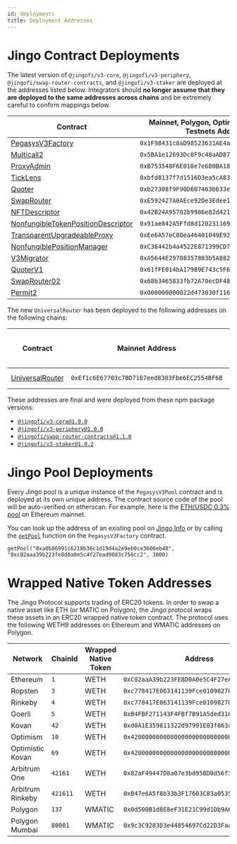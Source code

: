 ```yaml
---
id: deployments
title: Deployment Addresses
---
```


# Jingo Contract Deployments

The latest version of `@jingofi/v3-core`, `@jingofi/v3-periphery`, `@jingofi/swap-router-contracts`, and `@jingofi/v3-staker` are deployed at the addresses listed below. Integrators should **no longer assume that they are deployed to the same addresses across chains** and be extremely careful to confirm mappings below.

| Contract                                                                                                                                                     | Mainnet, Polygon, Optimism, Arbitrum, Testnets Address | Celo Address                                 |
| ------------------------------------------------------------------------------------------------------------------------------------------------------------ | ------------------------------------------------------ | -------------------------------------------- |
| [PegasysV3Factory](https://github.com/Jingo-Finance/v3-core/blob/v1.0.0/contracts/PegasysV3Factory.sol)                                                    | `0x1F98431c8aD98523631AE4a59f267346ea31F984`           | `0xAfE208a311B21f13EF87E33A90049fC17A7acDEc` |
| [Multicall2](https://etherscan.io/address/0x5BA1e12693Dc8F9c48aAD8770482f4739bEeD696#code)                                                                   | `0x5BA1e12693Dc8F9c48aAD8770482f4739bEeD696`           | `0x633987602DE5C4F337e3DbF265303A1080324204` |
| [ProxyAdmin](https://github.com/OpenZeppelin/openzeppelin-contracts/blob/v2.4.1-solc-0.7-2/contracts/proxy/ProxyAdmin.sol)                                   | `0xB753548F6E010e7e680BA186F9Ca1BdAB2E90cf2`           | `0xc1b262Dd7643D4B7cA9e51631bBd900a564BF49A` |
| [TickLens](https://github.com/Jingo-Finance/v3-periphery/blob/v1.0.0/contracts/lens/TickLens.sol)                                                          | `0xbfd8137f7d1516D3ea5cA83523914859ec47F573`           | `0x5f115D9113F88e0a0Db1b5033D90D4a9690AcD3D` |
| [Quoter](https://github.com/Jingo-Finance/v3-periphery/blob/v1.0.0/contracts/lens/Quoter.sol)                                                              | `0xb27308f9F90D607463bb33eA1BeBb41C27CE5AB6`           | `0x82825d0554fA07f7FC52Ab63c961F330fdEFa8E8` |
| [SwapRouter](https://github.com/Jingo-Finance/v3-periphery/blob/v1.0.0/contracts/SwapRouter.sol)                                                           | `0xE592427A0AEce92De3Edee1F18E0157C05861564`           | `0x5615CDAb10dc425a742d643d949a7F474C01abc4` |
| [NFTDescriptor](https://github.com/Jingo-Finance/v3-periphery/blob/v1.0.0/contracts/libraries/NFTDescriptor.sol)                                           | `0x42B24A95702b9986e82d421cC3568932790A48Ec`           | `0xa9Fd765d85938D278cb0b108DbE4BF7186831186` |
| [NonfungibleTokenPositionDescriptor](https://github.com/Jingo-Finance/v3-periphery/blob/v1.0.0/contracts/NonfungibleTokenPositionDescriptor.sol)           | `0x91ae842A5Ffd8d12023116943e72A606179294f3`           | `0x644023b316bB65175C347DE903B60a756F6dd554` |
| [TransparentUpgradeableProxy](https://github.com/OpenZeppelin/openzeppelin-contracts/blob/v2.4.1-solc-0.7-2/contracts/proxy/TransparentUpgradeableProxy.sol) | `0xEe6A57eC80ea46401049E92587E52f5Ec1c24785`           | `0x505B43c452AA4443e0a6B84bb37771494633Fde9` |
| [NonfungiblePositionManager](https://github.com/Jingo-Finance/v3-periphery/blob/v1.0.0/contracts/NonfungiblePositionManager.sol)                           | `0xC36442b4a4522E871399CD717aBDD847Ab11FE88`           | `0x3d79EdAaBC0EaB6F08ED885C05Fc0B014290D95A` |
| [V3Migrator](https://github.com/Jingo-Finance/v3-periphery/blob/v1.0.0/contracts/V3Migrator.sol)                                                           | `0xA5644E29708357803b5A882D272c41cC0dF92B34`           | `0x3cFd4d48EDfDCC53D3f173F596f621064614C582` |
| [QuoterV1](https://github.com/Jingo-Finance/v3-periphery/blob/main/contracts/lens/QuoterV1.sol)                                                                    | `0x61fFE014bA17989E743c5F6cB21bF9697530B21e`           | `0x82825d0554fA07f7FC52Ab63c961F330fdEFa8E8` |
| [SwapRouter02](https://github.com/Jingo-Finance/swap-router-contracts/blob/main/contracts/SwapRouter02.sol)                                                        | `0x68b3465833fb72A70ecDF485E0e4C7bD8665Fc45`           | `0x5615CDAb10dc425a742d643d949a7F474C01abc4` |
| [Permit2](https://github.com/Jingo-Finance/permit2)                                                                                                                | `0x000000000022d473030f116ddee9f6b43ac78ba3`           | `0x000000000022d473030f116ddee9f6b43ac78ba3` |

The new `UniversalRouter` has been deployed to the following addresses on the following chains:

| Contract                                                                                               | Mainnet Address                              | Optimism Address                             | Arbitrum Address                             | Polygon Address                              | See other chain addresses here                                                            |
| ------------------------------------------------------------------------------------------------------ | -------------------------------------------- | -------------------------------------------- | -------------------------------------------- | -------------------------------------------- | ----------------------------------------------------------------------------------------- |
| [UniversalRouter](https://github.com/Jingo-Finance/universal-router/blob/main/contracts/UniversalRouter.sol) | `0xEf1c6E67703c7BD7107eed8303Fbe6EC2554BF6B` | `0xb555edF5dcF85f42cEeF1f3630a52A108E55A654` | `0x4C60051384bd2d3C01bfc845Cf5F4b44bcbE9de5` | `0x4C60051384bd2d3C01bfc845Cf5F4b44bcbE9de5` | [Other addresses](https://github.com/Jingo-Finance/universal-router/tree/main/deploy-addresses) |

These addresses are final and were deployed from these npm package versions:

- [`@jingofi/v3-core@1.0.0`](https://github.com/Jingo-Finance/v3-core/tree/v1.0.0)
- [`@jingofi/v3-periphery@1.0.0`](https://github.com/Jingo-Finance/v3-periphery/tree/v1.0.0)
- [`@jingofi/swap-router-contracts@1.1.0`](https://github.com/Jingo-Finance/swap-router-contracts/tree/v1.1.0)
- [`@jingofi/v3-staker@1.0.2`](https://github.com/Jingo-Finance/v3-staker/tree/v1.0.2)

# Jingo Pool Deployments

Every Jingo pool is a unique instance of the `PegasysV3Pool` contract and is deployed at its own unique address. The contract source code of the pool will be auto-verified on etherscan. For example, here is the [ETH/USDC 0.3% pool](https://etherscan.io/address/0x8ad599c3a0ff1de082011efddc58f1908eb6e6d8) on Ethereum mainnet.

You can look up the address of an existing pool on [Jingo Info](https://info.jingo.finance/#/) or by calling the [`getPool`](../reference/core/interfaces/IPegasysV3Factory.md#getpool) function on the `PegasysV3Factory` contract.

```solidity
getPool("0xa0b86991c6218b36c1d19d4a2e9eb0ce3606eb48", "0xc02aaa39b223fe8d0a0e5c4f27ead9083c756cc2", 3000)
```

# Wrapped Native Token Addresses

The Jingo Protocol supports trading of ERC20 tokens. In order to swap a native asset like ETH (or MATIC on Polygon), the Jingo protocol wraps these assets in an ERC20 wrapped native token contract. The protocol uses the following WETH9 addresses on Ethereum and WMATIC addresses on Polygon.

| Network          | ChainId  | Wrapped Native Token | Address                                      |
| ---------------- | -------- | --------------------- | -------------------------------------------- |
| Ethereum         | `1`      | WETH                  | `0xC02aaA39b223FE8D0A0e5C4F27eAD9083C756Cc2` |
| Ropsten          | `3`      | WETH                  | `0xc778417E063141139Fce010982780140Aa0cD5Ab` |
| Rinkeby          | `4`      | WETH                  | `0xc778417E063141139Fce010982780140Aa0cD5Ab` |
| Goerli           | `5`      | WETH                  | `0xB4FBF271143F4FBf7B91A5ded31805e42b2208d6` |
| Kovan            | `42`     | WETH                  | `0xd0A1E359811322d97991E03f863a0C30C2cF029C` |
| Optimism         | `10`     | WETH                  | `0x4200000000000000000000000000000000000006` |
| Optimistic Kovan | `69`     | WETH                  | `0x4200000000000000000000000000000000000006` |
| Arbitrum One     | `42161`  | WETH                  | `0x82aF49447D8a07e3bd95BD0d56f35241523fBab1` |
| Arbitrum Rinkeby | `421611` | WETH                  | `0xB47e6A5f8b33b3F17603C83a0535A9dcD7E32681` |
| Polygon          | `137`    | WMATIC                | `0x0d500B1d8E8eF31E21C99d1Db9A6444d3ADf1270` |
| Polygon Mumbai   | `80001`  | WMATIC                | `0x9c3C9283D3e44854697Cd22D3Faa240Cfb032889` |
